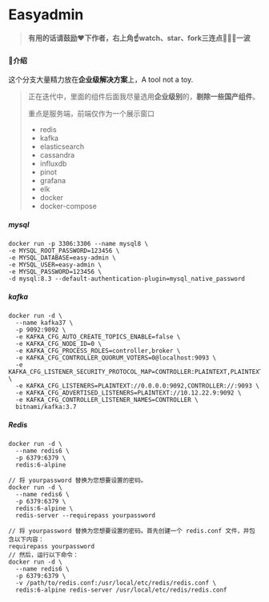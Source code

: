 # Easyadmin

> **有用的话请鼓励❤️下作者，右上角☝️watch、star、fork三连点🙏🙏🙏一波**

#### 🌵介绍

这个分支大量精力放在**企业级解决方案**上，A tool not a toy.
> 正在迭代中，里面的组件后面我尽量选用**企业级别**的，**剔除一些国产组件**。
>
> 重点是服务端，前端仅作为一个展示窗口
> - redis
> - kafka
> - elasticsearch
> - cassandra
> - influxdb
> - pinot
> - grafana
> - elk
> - docker
> - docker-compose

##### mysql
```shell
docker run -p 3306:3306 --name mysql8 \
-e MYSQL_ROOT_PASSWORD=123456 \
-e MYSQL_DATABASE=easy-admin \
-e MYSQL_USER=easy-admin \
-e MYSQL_PASSWORD=123456 \
-d mysql:8.3 --default-authentication-plugin=mysql_native_password
```
##### kafka
```shell
docker run -d \
  --name kafka37 \
  -p 9092:9092 \
  -e KAFKA_CFG_AUTO_CREATE_TOPICS_ENABLE=false \
  -e KAFKA_CFG_NODE_ID=0 \
  -e KAFKA_CFG_PROCESS_ROLES=controller,broker \
  -e KAFKA_CFG_CONTROLLER_QUORUM_VOTERS=0@localhost:9093 \
  -e KAFKA_CFG_LISTENER_SECURITY_PROTOCOL_MAP=CONTROLLER:PLAINTEXT,PLAINTEXT:PLAINTEXT \
  -e KAFKA_CFG_LISTENERS=PLAINTEXT://0.0.0.0:9092,CONTROLLER://:9093 \
  -e KAFKA_CFG_ADVERTISED_LISTENERS=PLAINTEXT://10.12.22.9:9092 \
  -e KAFKA_CFG_CONTROLLER_LISTENER_NAMES=CONTROLLER \
  bitnami/kafka:3.7
```

##### Redis
```shell
docker run -d \
  --name redis6 \
  -p 6379:6379 \
  redis:6-alpine

// 将 yourpassword 替换为您想要设置的密码。  
docker run -d \
  --name redis6 \
  -p 6379:6379 \
  redis:6-alpine \
  redis-server --requirepass yourpassword
  
// 将 yourpassword 替换为您想要设置的密码。首先创建一个 redis.conf 文件，并包含以下内容：
requirepass yourpassword
// 然后，运行以下命令：
docker run -d \
  --name redis6 \
  -p 6379:6379 \
  -v /path/to/redis.conf:/usr/local/etc/redis/redis.conf \
  redis:6-alpine redis-server /usr/local/etc/redis/redis.conf
```